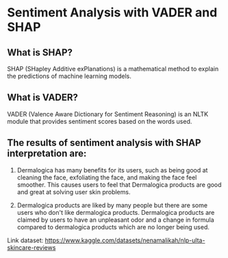 # **Sentiment Analysis with VADER and SHAP**

## What is SHAP?
SHAP (SHapley Additive exPlanations) is a mathematical method to explain the predictions of machine learning models. 

## What is VADER?
VADER (Valence Aware Dictionary for Sentiment Reasoning) is an NLTK module that provides sentiment scores based on the words used.

## The results of sentiment analysis with SHAP interpretation are:
1. Dermalogica has many benefits for its users, such as being good at cleaning the face, exfoliating the face, and making the face feel smoother. This causes users to feel that Dermalogica products are good and great at solving user skin problems.

2. Dermalogica products are liked by many people but there are some users who don't like dermalogica products. Dermalogica products are claimed by users to have an unpleasant odor and a change in formula compared to dermalogica products which are no longer being used.




Link dataset: https://www.kaggle.com/datasets/nenamalikah/nlp-ulta-skincare-reviews
